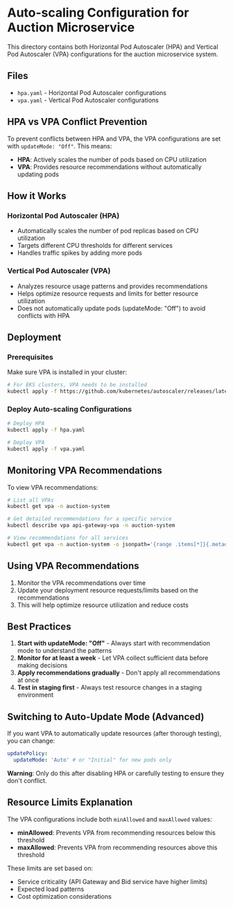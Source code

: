 # Auto-scaling Configuration for Auction Microservice

This directory contains both Horizontal Pod Autoscaler (HPA) and Vertical Pod Autoscaler (VPA) configurations for the auction microservice system.

## Files

- `hpa.yaml` - Horizontal Pod Autoscaler configurations
- `vpa.yaml` - Vertical Pod Autoscaler configurations

## HPA vs VPA Conflict Prevention

To prevent conflicts between HPA and VPA, the VPA configurations are set with `updateMode: "Off"`. This means:

- **HPA**: Actively scales the number of pods based on CPU utilization
- **VPA**: Provides resource recommendations without automatically updating pods

## How it Works

### Horizontal Pod Autoscaler (HPA)

- Automatically scales the number of pod replicas based on CPU utilization
- Targets different CPU thresholds for different services
- Handles traffic spikes by adding more pods

### Vertical Pod Autoscaler (VPA)

- Analyzes resource usage patterns and provides recommendations
- Helps optimize resource requests and limits for better resource utilization
- Does not automatically update pods (updateMode: "Off") to avoid conflicts with HPA

## Deployment

### Prerequisites

Make sure VPA is installed in your cluster:

```bash
# For EKS clusters, VPA needs to be installed
kubectl apply -f https://github.com/kubernetes/autoscaler/releases/latest/download/vpa-release-0.9.yaml
```

### Deploy Auto-scaling Configurations

```bash
# Deploy HPA
kubectl apply -f hpa.yaml

# Deploy VPA
kubectl apply -f vpa.yaml
```

## Monitoring VPA Recommendations

To view VPA recommendations:

```bash
# List all VPAs
kubectl get vpa -n auction-system

# Get detailed recommendations for a specific service
kubectl describe vpa api-gateway-vpa -n auction-system

# View recommendations for all services
kubectl get vpa -n auction-system -o jsonpath='{range .items[*]}{.metadata.name}{"\n"}{.status.recommendation.containerRecommendations[0]}{"\n\n"}{end}'
```

## Using VPA Recommendations

1. Monitor the VPA recommendations over time
2. Update your deployment resource requests/limits based on the recommendations
3. This will help optimize resource utilization and reduce costs

## Best Practices

1. **Start with updateMode: "Off"** - Always start with recommendation mode to understand the patterns
2. **Monitor for at least a week** - Let VPA collect sufficient data before making decisions
3. **Apply recommendations gradually** - Don't apply all recommendations at once
4. **Test in staging first** - Always test resource changes in a staging environment

## Switching to Auto-Update Mode (Advanced)

If you want VPA to automatically update resources (after thorough testing), you can change:

```yaml
updatePolicy:
  updateMode: 'Auto' # or "Initial" for new pods only
```

**Warning**: Only do this after disabling HPA or carefully testing to ensure they don't conflict.

## Resource Limits Explanation

The VPA configurations include both `minAllowed` and `maxAllowed` values:

- **minAllowed**: Prevents VPA from recommending resources below this threshold
- **maxAllowed**: Prevents VPA from recommending resources above this threshold

These limits are set based on:

- Service criticality (API Gateway and Bid service have higher limits)
- Expected load patterns
- Cost optimization considerations

